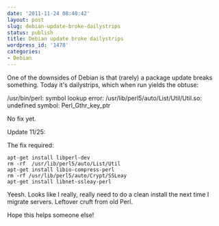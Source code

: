 ```yaml
---
date: '2011-11-24 08:40:42'
layout: post
slug: debian-update-broke-dailystrips
status: publish
title: Debian update broke dailystrips
wordpress_id: '1478'
categories:
- Debian
---
```


One of the downsides of Debian is that (rarely) a package update breaks something. Today it's dailystrips, which when run yields the obtuse:


> 
/usr/bin/perl: symbol lookup error: /usr/lib/perl5/auto/List/Util/Util.so: undefined symbol: Perl_Gthr_key_ptr




No fix yet. 

Update 11/25:

The fix required:

    
    
    apt-get install libperl-dev
    rm -rf  /usr/lib/perl5/auto/List/Util
    apt-get install libio-compress-perl
    rm -rf /usr/lib/perl5/auto/Crypt/SSLeay
    apt-get install libnet-ssleay-perl 
    
    


Yeesh. Looks like I really, really need to do a clean install the next time I migrate servers. Leftover cruft from old Perl.

Hope this helps someone else!
